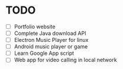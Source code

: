 # TODO
- [ ] Portfolio website
- [ ] Complete Java download API
- [ ] Electron Music Player for linux
- [ ] Android music player or game
- [ ] Learn Google App script
- [ ] Web app for video calling in local network
